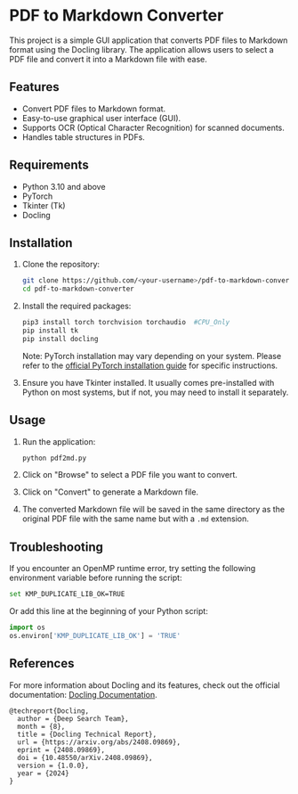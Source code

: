 # PDF to Markdown Converter

This project is a simple GUI application that converts PDF files to Markdown format using the Docling library. The application allows users to select a PDF file and convert it into a Markdown file with ease.

## Features

- Convert PDF files to Markdown format.
- Easy-to-use graphical user interface (GUI).
- Supports OCR (Optical Character Recognition) for scanned documents.
- Handles table structures in PDFs.

## Requirements

- Python 3.10 and above
- PyTorch
- Tkinter (Tk)
- Docling

## Installation

1. Clone the repository:

   ```bash
   git clone https://github.com/<your-username>/pdf-to-markdown-converter.git
   cd pdf-to-markdown-converter
   ```

2. Install the required packages:

   ```bash
   pip3 install torch torchvision torchaudio  #CPU_Only
   pip install tk
   pip install docling
   ```

   Note: PyTorch installation may vary depending on your system. Please refer to the [official PyTorch installation guide](https://pytorch.org/get-started/locally/) for specific instructions.

3. Ensure you have Tkinter installed. It usually comes pre-installed with Python on most systems, but if not, you may need to install it separately.

## Usage

1. Run the application:

   ```bash
   python pdf2md.py
   ```

2. Click on "Browse" to select a PDF file you want to convert.

3. Click on "Convert" to generate a Markdown file.

4. The converted Markdown file will be saved in the same directory as the original PDF file with the same name but with a `.md` extension.

## Troubleshooting

If you encounter an OpenMP runtime error, try setting the following environment variable before running the script:

```bash
set KMP_DUPLICATE_LIB_OK=TRUE
```

Or add this line at the beginning of your Python script:

```python
import os
os.environ['KMP_DUPLICATE_LIB_OK'] = 'TRUE'
```
## References

For more information about Docling and its features, check out the official documentation: [Docling Documentation](https://github.com/DS4SD/docling).

```
@techreport{Docling,
  author = {Deep Search Team},
  month = {8},
  title = {Docling Technical Report},
  url = {https://arxiv.org/abs/2408.09869},
  eprint = {2408.09869},
  doi = {10.48550/arXiv.2408.09869},
  version = {1.0.0},
  year = {2024}
}
```
